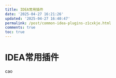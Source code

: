 ```yaml
---
title: IDEA常用插件
date: '2025-04-27 16:21:26'
updated: '2025-04-27 16:40:47'
permalink: /post/common-idea-plugins-z1cxkje.html
comments: true
toc: true
---
```




# IDEA常用插件

cao
